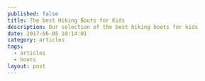 ```yaml
---
published: false
title: The best Hiking Boots for Kids
description: Our selection of the best hiking boots for kids
date: 2017-06-05 18:14:01
category: articles
tags:
  - articles
  - boots
layout: post
---
```

